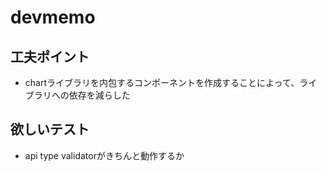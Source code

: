 # devmemo

## 工夫ポイント

- chartライブラリを内包するコンポーネントを作成することによって、ライブラリへの依存を減らした

## 欲しいテスト

- api type validatorがきちんと動作するか
